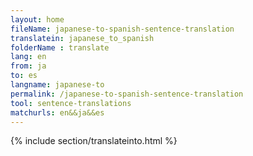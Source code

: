 ```yaml
---
layout: home
fileName: japanese-to-spanish-sentence-translation
translatein: japanese_to_spanish
folderName : translate
lang: en
from: ja
to: es
langname: japanese-to
permalink: /japanese-to-spanish-sentence-translation
tool: sentence-translations
matchurls: en&&ja&&es
---
```

{% include section/translateinto.html %}
